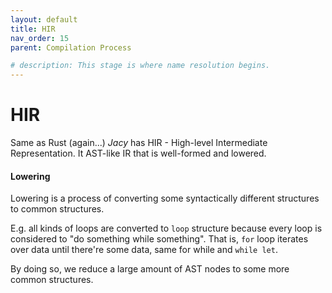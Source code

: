```yaml
---
layout: default
title: HIR
nav_order: 15
parent: Compilation Process

# description: This stage is where name resolution begins.
---
```


# HIR

Same as Rust \(again...\) _Jacy_ has HIR - High-level Intermediate Representation. It AST-like IR that is well-formed and lowered.

#### Lowering

Lowering is a process of converting some syntactically different structures to common structures.

E.g. all kinds of loops are converted to `loop` structure because every loop is considered to "do something while something". That is, `for` loop iterates over data until there're some data, same for while and `while let`.

By doing so, we reduce a large amount of AST nodes to some more common structures.

